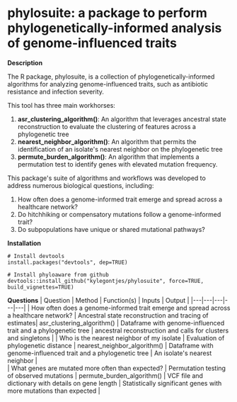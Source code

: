 # phylosuite: a package to perform phylogenetically-informed analysis of genome-influenced traits

**Description**

The R package, phylosuite, is a collection of phylogenetically-informed algorithms for analyzing genome-influenced traits, such as antibiotic resistance and infection severity. 

This tool has three main workhorses:
1. **asr_clustering_algorithm()**: An algorithm that leverages ancestral state reconstruction to evaluate the clustering of features across a phylogenetic tree
2. **nearest_neighbor_algorithm()**: An algorithm that permits the identification of an isolate's nearest neighbor on the phylogenetic tree
3. **permute_burden_algorithm()**: An algorithm that implements a permutation test to identify genes with elevated mutation frequency. 

This package's suite of algorithms and workflows was developed to address numerous biological questions, including:  
1. How often does a genome-informed trait emerge and spread across a healthcare network?
2. Do hitchhiking or compensatory mutations follow a genome-informed trait?
3. Do subpopulations have unique or shared mutational pathways?  

**Installation**
```
# Install devtools
install.packages("devtools", dep=TRUE)

# Install phyloaware from github
devtools::install_github("kylegontjes/phylosuite", force=TRUE, build_vignettes=TRUE)
```

**Questions**
| Question | Method | Function(s) | Inputs | Output |
|---|---|---|---|---|
| How often does a genome-informed trait emerge and spread across a healthcare network? | Ancestral state reconstruction and tracing of estimates| asr_clustering_algorithm() | Dataframe with genome-influenced trait and a phylogenetic tree | ancestral reconstruction and calls for clusters and singletons | 
| Who is the nearest neighbor of my isolate | Evaluation of phylogenetic distance | nearest_neighbor_algorithm() | Dataframe with genome-influenced trait and a phylogenetic tree | An isolate's nearest neighbor |  
| What genes are mutated more often than expected? | Permutation testing of observed mutations | permute_burden_algorithm() | VCF file and dictionary with details on gene length | Statistically significant genes with more mutations than expected | 
